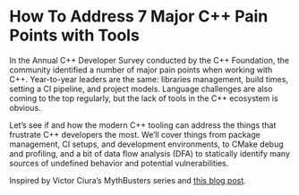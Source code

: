 # How To Address 7 Major C++ Pain Points with Tools

In the Annual C++ Developer Survey conducted by the C++ Foundation, the community identified a number of major pain points when working with C++. Year-to-year leaders are the same: libraries management, build times, setting a CI pipeline, and project models. Language challenges are also coming to the top regularly, but the lack of tools in the C++ ecosystem is obvious.

Let’s see if and how the modern C++ tooling can address the things that frustrate C++ developers the most. We’ll cover things from package management, CI setups, and development environments, to CMake debug and profiling, and a bit of data flow analysis (DFA) to statically identify many sources of undefined behavior and potential vulnerabilities.

Inspired by Victor Ciura’s MythBusters series and [this blog post](https://blog.jetbrains.com/clion/2023/07/how-to-address-7-major-cpp-pain-points-with-clion/).
